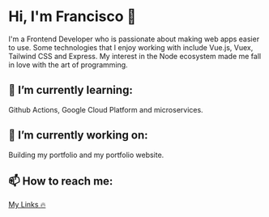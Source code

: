 # Hi, I'm Francisco 👋

I'm a Frontend Developer who is passionate about making web apps easier to use. Some technologies that I enjoy working with include Vue.js, Vuex, Tailwind CSS and Express. My interest in the Node ecosystem made me fall in love with the art of programming.


## 🌱 I’m currently learning:

Github Actions, Google Cloud Platform and microservices.

## 🔭 I’m currently working on:

Building my portfolio and my portfolio website.

## 📫 How to reach me:

<a href="https://locise.vercel.app" target="blank">My Links 🔥</a>
